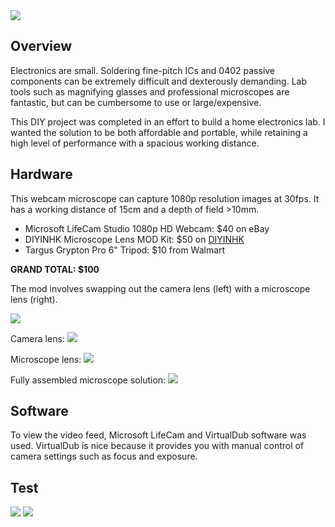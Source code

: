 <img src="http://niftyhedgehog.com/micro-webcam/images/complete.jpg">

## Overview
Electronics are small. Soldering fine-pitch ICs and 0402 passive components can be extremely difficult and dexterously demanding. Lab tools such as magnifying glasses and professional microscopes are fantastic, but can be cumbersome to use or large/expensive.

This DIY project was completed in an effort to build a home electronics lab. I wanted the solution to be both affordable and portable, while retaining a high level of performance with a spacious working distance.

## Hardware
This webcam microscope can capture 1080p resolution images at 30fps. It has a working distance of 15cm and a depth of field >10mm. 

* Microsoft LifeCam Studio 1080p HD Webcam: $40 on eBay
* DIYINHK Microscope Lens MOD Kit: $50 on [DIYINHK](http://www.diyinhk.com/shop/usb-microscope-1080p-for-smt-soldering/51-lifecam-studio-1080p-microscope-lens-mod-kit.html)
* Targus Grypton Pro 6" Tripod: $10 from Walmart

**GRAND TOTAL: $100**

The mod involves swapping out the camera lens (left) with a microscope lens (right). 

<img src="http://niftyhedgehog.com/micro-webcam/images/lenses.jpg">

Camera lens:
<img src="http://niftyhedgehog.com/micro-webcam/images/camera_lens.jpg">

Microscope lens:
<img src="http://niftyhedgehog.com/micro-webcam/images/microscope_lens.jpg">

Fully assembled microscope solution:
<img src="http://niftyhedgehog.com/micro-webcam/images/assembled_scale.jpg">


## Software
To view the video feed, Microsoft LifeCam and VirtualDub software was used. VirtualDub is nice because it provides you with manual control of camera settings such as focus and exposure.

## Test
<img src="http://niftyhedgehog.com/micro-webcam/images/setup.jpg">

<img src="http://niftyhedgehog.com/micro-webcam/images/screenshot.png">
